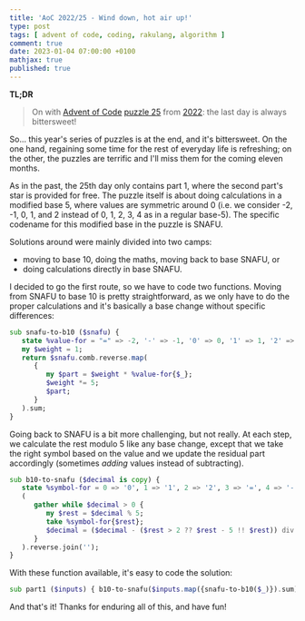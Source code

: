 ```yaml
---
title: 'AoC 2022/25 - Wind down, hot air up!'
type: post
tags: [ advent of code, coding, rakulang, algorithm ]
comment: true
date: 2023-01-04 07:00:00 +0100
mathjax: true
published: true
---
```


**TL;DR**

> On with [Advent of Code][] [puzzle 25][puzzle] from [2022][aoc2022]:
> the last day is always bittersweet!

So... this year's series of puzzles is at the end, and it's bittersweet.
On the one hand, regaining some time for the rest of everyday life is
refreshing; on the other, the puzzles are terrific and I'll miss them
for the coming eleven months.

As in the past, the 25th day only contains part 1, where the second
part's star is provided for free. The puzzle itself is about doing
calculations in a modified base 5, where values are symmetric around 0
(i.e. we consider -2, -1, 0, 1, and 2 instead of 0, 1, 2, 3, 4 as in a
regular base-5). The specific codename for this modified base in the
puzzle is SNAFU.

Solutions around were mainly divided into two camps:

- moving to base 10, doing the maths, moving back to base SNAFU, or
- doing calculations directly in base SNAFU.

I decided to go the first route, so we have to code two functions.
Moving from SNAFU to base 10 is pretty straightforward, as we only have
to do the proper calculations and it's basically a base change without
specific differences:

```raku
sub snafu-to-b10 ($snafu) {
   state %value-for = "=" => -2, '-' => -1, '0' => 0, '1' => 1, '2' => 2;
   my $weight = 1;
   return $snafu.comb.reverse.map(
      {
         my $part = $weight * %value-for{$_};
         $weight *= 5;
         $part;
      }
   ).sum;
}
```

Going back to SNAFU is a bit more challenging, but not really. At each
step, we calculate the rest modulo 5 like any base change, except that
we take the right symbol based on the value and we update the residual
part accordingly (sometimes *adding* values instead of subtracting).

```raku
sub b10-to-snafu ($decimal is copy) {
   state %symbol-for = 0 => '0', 1 => '1', 2 => '2', 3 => '=', 4 => '-';
   (
      gather while $decimal > 0 {
         my $rest = $decimal % 5;
         take %symbol-for{$rest};
         $decimal = ($decimal - ($rest > 2 ?? $rest - 5 !! $rest)) div 5;
      }
   ).reverse.join('');
}
```

With these function available, it's easy to code the solution:

```raku
sub part1 ($inputs) { b10-to-snafu($inputs.map({snafu-to-b10($_)}).sum); }
```

And that's it! Thanks for enduring all of this, and have fun!

[puzzle]: https://adventofcode.com/2022/day/25
[aoc2022]: https://adventofcode.com/2022/
[Advent of Code]: https://adventofcode.com/
[Raku]: https://www.raku.org/
[Perl]: https://www.perl.org/
